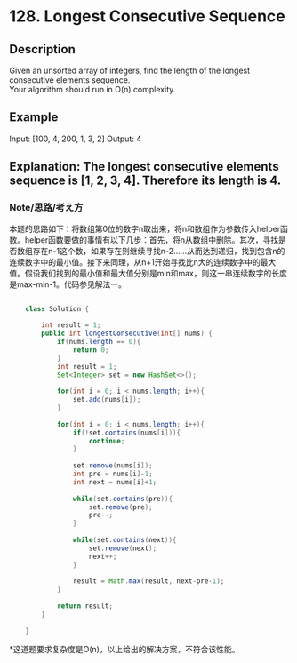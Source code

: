 # 128. Longest Consecutive Sequence
## Description  
Given an unsorted array of integers, find the length of the longest consecutive elements sequence.  
Your algorithm should run in O(n) complexity.  
## Example
Input: [100, 4, 200, 1, 3, 2]
Output: 4
## Explanation: The longest consecutive elements sequence is [1, 2, 3, 4]. Therefore its length is 4.
### Note/思路/考え方  
本题的思路如下：将数组第0位的数字n取出来，将n和数组作为参数传入helper函数。helper函数要做的事情有以下几步：首先，将n从数组中删除。其次，寻找是否数组存在n-1这个数，如果存在则继续寻找n-2……从而达到递归，找到包含n的连续数字中的最小值。接下来同理，从n+1开始寻找比n大的连续数字中的最大值。假设我们找到的最小值和最大值分别是min和max，则这一串连续数字的长度是max-min-1。代码参见解法一。
```java

	class Solution {
    
	    int result = 1;
	    public int longestConsecutive(int[] nums) {
	        if(nums.length == 0){
	            return 0;
	        }
	        int result = 1;
	        Set<Integer> set = new HashSet<>();
	        
	        for(int i = 0; i < nums.length; i++){
	            set.add(nums[i]);
	        }
	        
	        for(int i = 0; i < nums.length; i++){
	            if(!set.contains(nums[i])){
	                continue;
	            }
	            
	            set.remove(nums[i]);
	            int pre = nums[i]-1;
	            int next = nums[i]+1;
	            
	            while(set.contains(pre)){
	                set.remove(pre);
	                pre--;
	            }
	            
	            while(set.contains(next)){
	                set.remove(next);
	                next++;
	            }
	            
	            result = Math.max(result, next-pre-1);
	        }
	        
	        return result;
	    }
    
	}
```
*这道题要求复杂度是O(n)，以上给出的解决方案，不符合该性能。
